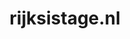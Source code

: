 ---
layout: post
title:  "rijksistage.nl"
internal_url:  "/data/rijksistage.nl.html"
categories: dutchgov
---